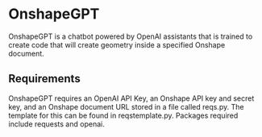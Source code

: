 # OnshapeGPT
 
OnshapeGPT is a chatbot powered by OpenAI assistants that is trained to create code that will create geometry inside a specified Onshape document. 

## Requirements

OnshapeGPT requires an OpenAI API Key, an Onshape API key and secret key, and an Onshape document URL stored in a file called reqs.py. The template for this can be found in reqstemplate.py.
Packages required include requests and openai.
